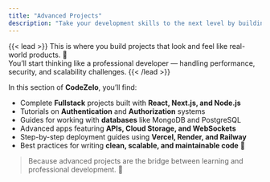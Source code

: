 ```yaml
---
title: "Advanced Projects"
description: "Take your development skills to the next level by building full-featured applications with authentication, databases, and real-world deployment using modern web technologies."
---
```


{{< lead >}}
This is where you build projects that look and feel like real-world products. 🧩  
You’ll start thinking like a professional developer — handling performance, security, and scalability challenges.
{{< /lead >}}

In this section of **CodeZelo**, you’ll find:
- Complete **Fullstack** projects built with **React, Next.js, and Node.js**  
- Tutorials on **Authentication** and **Authorization** systems  
- Guides for working with **databases** like MongoDB and PostgreSQL  
- Advanced apps featuring **APIs, Cloud Storage, and WebSockets**  
- Step-by-step deployment guides using **Vercel, Render, and Railway**  
- Best practices for writing **clean, scalable, and maintainable code** 🧠  

> Because advanced projects are the bridge between learning and professional development. 🚀
